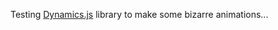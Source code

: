 Testing [Dynamics.js](https://github.com/michaelvillar/dynamics.js) library to make some bizarre animations...
